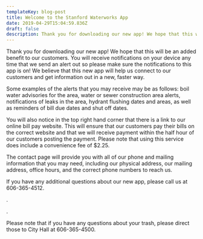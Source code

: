 ```yaml
---
templateKey: blog-post
title: Welcome to the Stanford Waterworks App
date: 2019-04-29T15:04:59.836Z
draft: false
description: Thank you for downloading our new app! We hope that this will be....
---
```

Thank you for downloading our new app! We hope that this will be an added benefit to our customers. You will receive notifications on your device any time that we send an alert out so please make sure the notifications to this app is on! We believe that this new app will help us connect to our customers and get information out in a new, faster way. 

Some examples of the alerts that you may receive may be as follows: boil water advisories for the area, water or sewer construction area alerts, notifications of leaks in the area, hydrant flushing dates and areas, as well as reminders of bill due dates and shut off dates. 

You will also notice in the top right hand corner that there is a link to our online bill pay website. This will ensure that our customers pay their bills on the correct website and that we will receive payment within the half hour of our customers posting the payment. Please note that using this service does include a convenience fee of $2.25. 

The contact page will provide you with all of our phone and mailing information that you may need, including our physical address, our mailing address, office hours, and the correct phone numbers to reach us. 

If you have any additional questions about our new app, please call us at 606-365-4512. 

.

.

Please note that if you have any questions about your trash, please direct those to City Hall at 606-365-4500.
